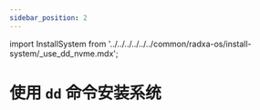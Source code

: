 ```yaml
---
sidebar_position: 2
---
```


import InstallSystem from '../../../../../../common/radxa-os/install-system/\_use_dd_nvme.mdx';

# 使用 `dd` 命令安装系统

<InstallSystem tag="m2_2230" board="cubie-a5e" download_url="https://github.com/radxa-build/radxa-cubie-a5e/releases/download/rsdk-b1/radxa-cubie-a5e_bullseye_kde_b1.output_512.img.xz" path_to_image_unxz="radxa-cubie-a5e_bullseye_kde_b1.output_512.img.xz" path_to_image="radxa-cubie-a5e_bullseye_kde_b1.output_512.img" />
